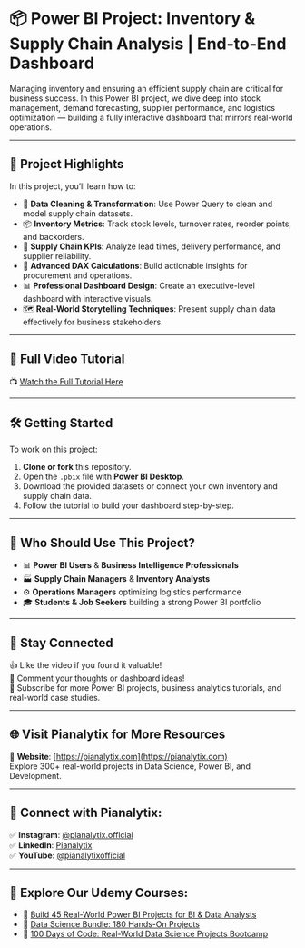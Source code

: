# 📦 Power BI Project: Inventory & Supply Chain Analysis | End-to-End Dashboard

Managing inventory and ensuring an efficient supply chain are critical for business success. In this Power BI project, we dive deep into stock management, demand forecasting, supplier performance, and logistics optimization — building a fully interactive dashboard that mirrors real-world operations.

---

## 🚀 Project Highlights

In this project, you’ll learn how to:
- 🧹 **Data Cleaning & Transformation**: Use Power Query to clean and model supply chain datasets.
- 📦 **Inventory Metrics**: Track stock levels, turnover rates, reorder points, and backorders.
- 🚚 **Supply Chain KPIs**: Analyze lead times, delivery performance, and supplier reliability.
- 🔢 **Advanced DAX Calculations**: Build actionable insights for procurement and operations.
- 📊 **Professional Dashboard Design**: Create an executive-level dashboard with interactive visuals.
- 🗺️ **Real-World Storytelling Techniques**: Present supply chain data effectively for business stakeholders.

---

## 🎥 Full Video Tutorial

📺 [Watch the Full Tutorial Here](https://youtu.be/Gu583PXJDpY)

---

## 🛠 Getting Started

To work on this project:
1. **Clone or fork** this repository.
2. Open the `.pbix` file with **Power BI Desktop**.
3. Download the provided datasets or connect your own inventory and supply chain data.
4. Follow the tutorial to build your dashboard step-by-step.
---

## 🎯 Who Should Use This Project?

- 📊 **Power BI Users** & **Business Intelligence Professionals**
- 🏭 **Supply Chain Managers** & **Inventory Analysts**
- ⚙️ **Operations Managers** optimizing logistics performance
- 🎓 **Students & Job Seekers** building a strong Power BI portfolio

---

## 📢 Stay Connected

👍 Like the video if you found it valuable!  
💬 Comment your thoughts or dashboard ideas!  
🔔 Subscribe for more Power BI projects, business analytics tutorials, and real-world case studies.

---

## 🌐 Visit Pianalytix for More Resources

🔗 **Website**: [https://pianalytix.com](https://pianalytix.com)  
Explore 300+ real-world projects in Data Science, Power BI, and Development.

---

## 📲 Connect with Pianalytix:

✅ **Instagram**: [@pianalytix.official](https://www.instagram.com/pianalytix.official/)  
✅ **LinkedIn**: [Pianalytix](https://www.linkedin.com/company/pianalytix/)  
✅ **YouTube**: [@pianalytixofficial](https://m.youtube.com/@pianalytixofficial)

---

## 📘 Explore Our Udemy Courses:

- 📌 [Build 45 Real-World Power BI Projects for BI & Data Analysts](https://www.udemy.com/course/data-analytics-course-power-bi-tableau/?couponCode=NOV2024)  
- 📌 [Data Science Bundle: 180 Hands-On Projects](https://www.udemy.com/course/data-science-projects-mastering-the-real-life-analytics/?couponCode=NOV2024)  
- 📌 [100 Days of Code: Real-World Data Science Projects Bootcamp](https://www.udemy.com/course/hands-on-data-science-build-real-world-projects/?couponCode=NOV2024)
